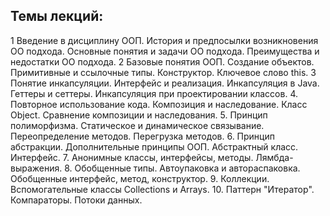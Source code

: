 ## Темы лекций:

1 Введение в дисциплину ООП. История и предпосылки возникновения ОО подхода. Основные понятия и задачи ОО подхода. Преимущества и недостатки ОО подхода.
2 Базовые понятия ООП. Создание объектов. Примитивные и ссылочные типы. Конструктор. Ключевое слово this.
3 Понятие инкапсуляции. Интерфейс и реализация. Инкапсуляция в Java. Геттеры и сеттеры. Инкапсуляция при проектировании классов.
4. Повторное использование кода. Композиция и наследование. Класс Object. Сравнение композиции и наследования.
5. Принцип полиморфизма. Статическое и динамическое связывание. Переопределение методов. Перегрузка методов.
6. Принцип абстракции. Дополнительные принципы ООП. Абстрактный класс. Интерфейс.
7. Анонимные классы, интерфейсы, методы. Лямбда-выражения.
8. Обобщенные типы. Автоупаковка и автораспаковка. Обобщенные интерфейс, метод, конструктор.
9. Коллекции. Вспомогательные классы Collections и Arrays.
10. Паттерн "Итератор". Компараторы. Потоки данных.
